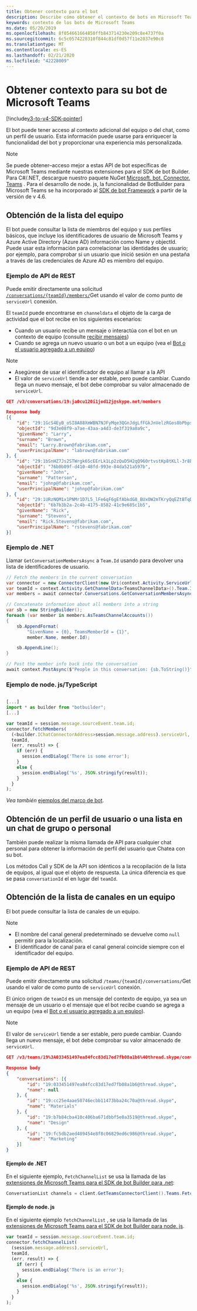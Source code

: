 ```yaml
---
title: Obtener contexto para el bot
description: Describe cómo obtener el contexto de bots en Microsoft Teams.
keywords: contexto de los bots de Microsoft Teams
ms.date: 05/20/2019
ms.openlocfilehash: 8f054661664850ffb843714230e209c8e4737f0a
ms.sourcegitcommit: 6c5c0574228310f844c81df0d57f11e2037e90c8
ms.translationtype: MT
ms.contentlocale: es-ES
ms.lasthandoff: 02/21/2020
ms.locfileid: "42228009"
---
```

# <a name="get-context-for-your-microsoft-teams-bot"></a>Obtener contexto para su bot de Microsoft Teams

[!include[v3-to-v4-SDK-pointer](~/includes/v3-to-v4-pointer-bots.md)]

El bot puede tener acceso al contexto adicional del equipo o del chat, como un perfil de usuario. Esta información puede usarse para enriquecer la funcionalidad del bot y proporcionar una experiencia más personalizada.

> [!NOTE]
> Se puede obtener&ndash;acceso mejor a estas API de bot específicas de Microsoft Teams mediante nuestras extensiones para el SDK de bot Builder. Para C#/.NET, descargue nuestro paquete NuGet [Microsoft. bot. Connector. Teams](https://www.nuget.org/packages/Microsoft.Bot.Connector.Teams) . Para el desarrollo de node. js, la funcionalidad de BotBuilder para Microsoft Teams se ha incorporado al [SDK de bot Framework](https://github.com/microsoft/botframework-sdk) a partir de la versión de v 4.6.

## <a name="fetching-the-team-roster"></a>Obtención de la lista del equipo

El bot puede consultar la lista de miembros del equipo y sus perfiles básicos, que incluye los identificadores de usuario de Microsoft Teams y Azure Active Directory (Azure AD) información como Name y objectId. Puede usar esta información para correlacionar las identidades de usuario; por ejemplo, para comprobar si un usuario que inició sesión en una pestaña a través de las credenciales de Azure AD es miembro del equipo.

### <a name="rest-api-example"></a>Ejemplo de API de REST

Puede emitir directamente una solicitud [`/conversations/{teamId}/members/`](/bot-framework/rest-api/bot-framework-rest-connector-api-reference#get-conversation-members)Get usando el valor de como punto de `serviceUrl` conexión.

El `teamId` puede encontrarse en `channeldata` el objeto de la carga de actividad que el bot recibe en los siguientes escenarios:
* Cuando un usuario recibe un mensaje o interactúa con el bot en un contexto de equipo (consulte [recibir mensajes](~/resources/bot-v3/bot-conversations/bots-conversations.md#receiving-messages))
* Cuando se agrega un nuevo usuario o un bot a un equipo (vea el [Bot o el usuario agregado a un equipo](~/resources/bot-v3/bots-notifications.md#bot-or-user-added-to-a-team))

> [!NOTE]
>* Asegúrese de usar el identificador de equipo al llamar a la API
>* El valor de `serviceUrl` tiende a ser estable, pero puede cambiar. Cuando llega un nuevo mensaje, el bot debe comprobar su valor almacenado de `serviceUrl`.

```json
GET /v3/conversations/19:ja0cu120i1jod12j@skype.net/members

Response body
[{
    "id": "29:1GcS4EyB_oSI8A88XmWBN7NJFyMqe3QGnJdgLfFGkJnVelzRGos0bPbpsfJjcbAD22bmKc4GMbrY2g4JDrrA8vM06X1-cHHle4zOE6U4ttcc",
    "objectId": "9d3e08f9-a7ae-43aa-a4d3-de3f319a8a9c",
    "givenName": "Larry",
    "surname": "Brown",
    "email": "Larry.Brown@fabrikam.com",
    "userPrincipalName": "labrown@fabrikam.com"
}, {
    "id": "29:1bSnHZ7Js2STWrgk6ScEErLk1Lp2zQuD5H2qQ960rtvstKp8tKLl-3r8b6DoW0QxZimuTxk_kupZ1DBMpvIQQUAZL-PNj0EORDvRZXy8kvWk",
    "objectId": "76b0b09f-d410-48fd-993e-84da521a597b",
    "givenName": "John",
    "surname": "Patterson",
    "email": "johnp@fabrikam.com",
    "userPrincipalName": "johnp@fabrikam.com"
}, {
    "id": "29:1URzNQM1x1PNMr1D7L5_lFe6qF6gEfAbkdG8_BUxOW2mTKryQqEZtBTqDt10-MghkzjYDuUj4KG6nvg5lFAyjOLiGJ4jzhb99WrnI7XKriCs",
    "objectId": "6b7b3b2a-2c4b-4175-8582-41c9e685c1b5",
    "givenName": "Rick",
    "surname": "Stevens",
    "email": "Rick.Stevens@fabrikam.com",
    "userPrincipalName": "rstevens@fabrikam.com"
}]
```

### <a name="net-example"></a>Ejemplo de .NET

Llamar `GetConversationMembersAsync` a `Team.Id` usando para devolver una lista de identificadores de usuario.

```csharp
// Fetch the members in the current conversation
var connector = new ConnectorClient(new Uri(context.Activity.ServiceUrl));
var teamId = context.Activity.GetChannelData<TeamsChannelData>().Team.Id;
var members = await connector.Conversations.GetConversationMembersAsync(teamId);

// Concatenate information about all members into a string
var sb = new StringBuilder();
foreach (var member in members.AsTeamsChannelAccounts())
{
    sb.AppendFormat(
        "GivenName = {0}, TeamsMemberId = {1}",
        member.Name, member.Id);

    sb.AppendLine();
}

// Post the member info back into the conversation
await context.PostAsync($"People in this conversation: {sb.ToString()}");
```

### <a name="nodejstypescript-example"></a>Ejemplo de node. js/TypeScript

```typescript

[...]
import * as builder from "botbuilder";
[...]

var teamId = session.message.sourceEvent.team.id;
connector.fetchMembers(
  (<builder.IChatConnectorAddress>session.message.address).serviceUrl,
  teamId,
  (err, result) => {
    if (err) {
      session.endDialog('There is some error');
    }
    else {
      session.endDialog('%s', JSON.stringify(result));
    }
  }
);
```

*Vea también* [ejemplos del marco de bot](https://github.com/Microsoft/BotBuilder-Samples/blob/master/README.md).

## <a name="fetching-user-profile-or-roster-in-personal-or-group-chat"></a>Obtención de un perfil de usuario o una lista en un chat de grupo o personal

También puede realizar la misma llamada de API para cualquier chat personal para obtener la información de perfil del usuario que Chatea con su bot.

Los métodos Call y SDK de la API son idénticos a la recopilación de la lista de equipos, al igual que el objeto de respuesta. La única diferencia es que se pasa `conversationId` el en lugar del `teamId`.

## <a name="fetching-the-list-of-channels-in-a-team"></a>Obtención de la lista de canales en un equipo

El bot puede consultar la lista de canales de un equipo.

> [!NOTE]
>
>* El nombre del canal general predeterminado se devuelve como `null` permitir para la localización.
>* El identificador de canal para el canal general coincide siempre con el identificador del equipo.

### <a name="rest-api-example"></a>Ejemplo de API de REST

Puede emitir directamente una solicitud `/teams/{teamId}/conversations/`Get usando el valor de como punto de `serviceUrl` conexión.

El único origen de `teamId` es un mensaje del contexto de equipo, ya sea un mensaje de un usuario o el mensaje que el bot recibe cuando se agrega a un equipo (vea el [Bot o el usuario agregado a un equipo](~/resources/bot-v3/bots-notifications.md#team-member-or-bot-addition)).

> [!NOTE]
> El valor de `serviceUrl` tiende a ser estable, pero puede cambiar. Cuando llega un nuevo mensaje, el bot debe comprobar su valor almacenado de `serviceUrl`.

```json
GET /v3/teams/19%3A033451497ea84fcc83d17ed7fb08a1b6%40thread.skype/conversations

Response body
{
    "conversations": [{
        "id": "19:033451497ea84fcc83d17ed7fb08a1b6@thread.skype",
        "name": null
    }, {
        "id": "19:cc25e4aae50746ecbb11473bba24c70a@thread.skype",
        "name": "Materials"
    }, {
        "id": "19:b7b84cba410c406ba671dbbf5e0a3519@thread.skype",
        "name": "Design"
    }, {
        "id": "19:fc5db2aed489454e8f8c06829ed6c986@thread.skype",
        "name": "Marketing"
    }]
}
```

#### <a name="net-example"></a>Ejemplo de .NET

En el siguiente ejemplo, `FetchChannelList` se usa la llamada de las [extensiones de Microsoft Teams para el SDK de bot Builder para .net](https://www.nuget.org/packages/Microsoft.Bot.Connector.Teams):

```csharp
ConversationList channels = client.GetTeamsConnectorClient().Teams.FetchChannelList(activity.GetChannelData<TeamsChannelData>().Team.Id);
```

#### <a name="nodejs-example"></a>Ejemplo de node. js

En el siguiente ejemplo `fetchChannelList` , se usa la llamada de las [extensiones de Microsoft Teams para el SDK de bot Builder para node. js](https://www.npmjs.com/package/botbuilder-teams).

```javascript
var teamId = session.message.sourceEvent.team.id;
connector.fetchChannelList(
  (session.message.address).serviceUrl,
  teamId,
  (err, result) => {
    if (err) {
      session.endDialog('There is an error');
    }
    else {
      session.endDialog('%s', JSON.stringify(result));
    }
  }
);
```
